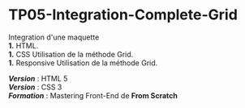 # TP05-Integration-Complete-Grid
Integration d'une maquette<br>
**1.** HTML.<br>
**1.** CSS Utilisation de la méthode Grid.<br>
**1.** Responsive Utilisation de la méthode Grid.<br>

***Version*** : HTML 5<br>
***Version*** : CSS 3<br>
***Formation*** : Mastering Front-End de **From Scratch**